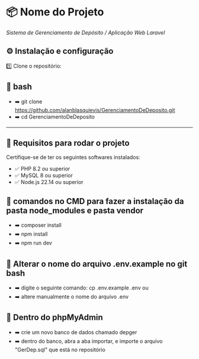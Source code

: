 # 📦 Nome do Projeto

*Sistema de Gerenciamento de Depósito / Aplicação Web Laravel*

## ⚙️ Instalação e configuração

1️⃣ Clone o repositório:

## 🚀 bash
 - ➡️ git clone https://github.com/alanblasquievis/GerenciamentoDeDeposito.git
 - ➡️ cd GerenciamentoDeDeposito

---

## 🚀 Requisitos para rodar o projeto

Certifique-se de ter os seguintes softwares instalados:

- ✅ PHP 8.2 ou superior
- ✅ MySQL 8 ou superior
- ✅ Node.js 22.14 ou superior

## 🚀 comandos no CMD para fazer a instalação da pasta node_modules e pasta vendor
    
 - ➡️ composer install
 - ➡️ npm install
 - ➡️ npm run dev

## 🚀 Alterar o nome do arquivo .env.example no git bash

- ➡️ digite o seguinte comando: cp .env.example .env
ou
- ➡️ altere manualmente o nome do arquivo .env

## 🚀 Dentro do phpMyAdmin

- ➡️ crie um novo banco de dados chamado depger
- ➡️ dentro do banco, abra a aba importar, e importe o arquivo "GerDep.sql" que está no repositório





